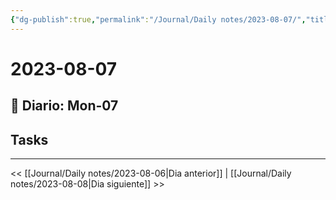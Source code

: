 ```yaml
---
{"dg-publish":true,"permalink":"/Journal/Daily notes/2023-08-07/","title":"2023-08-07","tags":["Daily"],"noteIcon":"","created":"2023-08-07T01:41:51.411-05:00","updated":"2023-08-09T21:34:51.573-05:00"}
---
```



# 2023-08-07

## 📅 Diario: Mon-07

## Tasks

- - - 

<< [[Journal/Daily notes/2023-08-06\|Dia anterior]] | [[Journal/Daily notes/2023-08-08\|Dia siguiente]] >>
